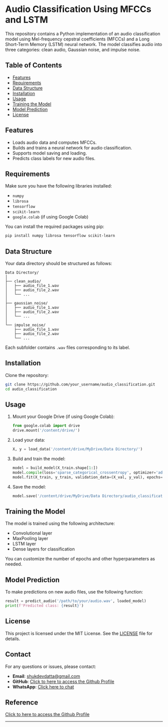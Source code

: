# Audio Classification Using MFCCs and LSTM

This repository contains a Python implementation of an audio classification model using Mel-frequency cepstral coefficients (MFCCs) and a Long Short-Term Memory (LSTM) neural network. The model classifies audio into three categories: clean audio, Gaussian noise, and impulse noise.

## Table of Contents

- [Features](#features)
- [Requirements](#requirements)
- [Data Structure](#data-structure)
- [Installation](#installation)
- [Usage](#usage)
- [Training the Model](#training-the-model)
- [Model Prediction](#model-prediction)
- [License](#license)

## Features

- Loads audio data and computes MFCCs.
- Builds and trains a neural network for audio classification.
- Supports model saving and loading.
- Predicts class labels for new audio files.

## Requirements

Make sure you have the following libraries installed:

- `numpy`
- `librosa`
- `tensorflow`
- `scikit-learn`
- `google.colab` (if using Google Colab)

You can install the required packages using pip:

```bash
pip install numpy librosa tensorflow scikit-learn
```

## Data Structure

Your data directory should be structured as follows:

```
Data Directory/
│
├── clean_audio/
│   ├── audio_file_1.wav
│   ├── audio_file_2.wav
│   └── ...
│
├── gaussian_noise/
│   ├── audio_file_1.wav
│   ├── audio_file_2.wav
│   └── ...
│
└── impulse_noise/
    ├── audio_file_1.wav
    ├── audio_file_2.wav
    └── ...
```

Each subfolder contains `.wav` files corresponding to its label.

## Installation

Clone the repository:

```bash
git clone https://github.com/your_username/audio_classification.git
cd audio_classification
```

## Usage

1. Mount your Google Drive (if using Google Colab):

   ```python
   from google.colab import drive
   drive.mount('/content/drive/')
   ```

2. Load your data:

   ```python
   X, y = load_data('/content/drive/MyDrive/Data Directory/')
   ```

3. Build and train the model:

   ```python
   model = build_model(X_train.shape[1:])
   model.compile(loss='sparse_categorical_crossentropy', optimizer='adam', metrics=['accuracy'])
   model.fit(X_train, y_train, validation_data=(X_val, y_val), epochs=30)
   ```

4. Save the model:

   ```python
   model.save('/content/drive/MyDrive/Data Directory/audio_classification_model.h5')
   ```

## Training the Model

The model is trained using the following architecture:

- Convolutional layer
- MaxPooling layer
- LSTM layer
- Dense layers for classification

You can customize the number of epochs and other hyperparameters as needed.

## Model Prediction

To make predictions on new audio files, use the following function:

```python
result = predict_audio('/path/to/your/audio.wav', loaded_model)
print(f'Predicted class: {result}')
```

## License

This project is licensed under the MIT License. See the [LICENSE](LICENSE) file for details.

## Contact

For any questions or issues, please contact:

- **Email**: shukdevdatta@gmail.com
- **GitHub**: [Click to here to access the Github Profile](https://github.com/shukdevtroy)
- **WhatsApp**: [Click here to chat](https://wa.me/+8801719296601)

## Reference

[Click to here to access the Github Profile](https://github.com/shukdevtroy/Audio-Noise-Generator/)

---

